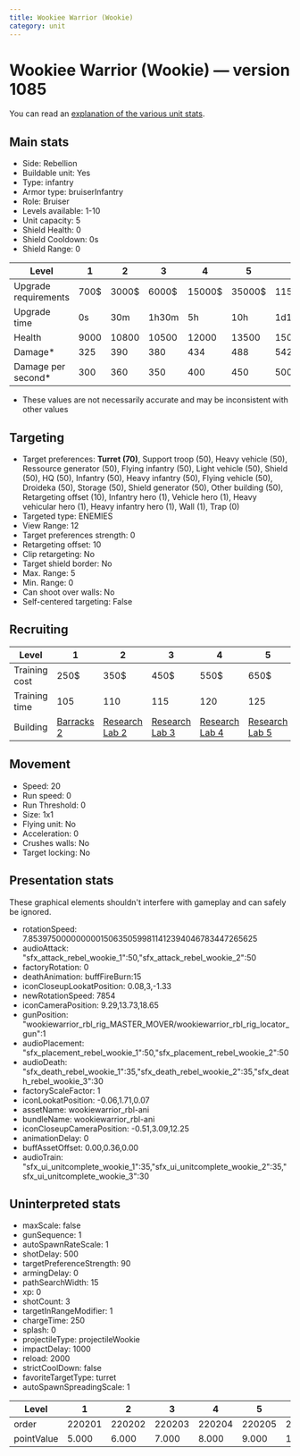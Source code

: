 ```yaml
---
title: Wookiee Warrior (Wookie)
category: unit
---
```


# Wookiee Warrior (Wookie) — version 1085

You can read an [explanation  of the various unit stats](unitexplained.md).

## Main stats

  * Side: Rebellion
  * Buildable unit: Yes
  * Type: infantry
  * Armor type: bruiserInfantry
  * Role: Bruiser
  * Levels available: 1-10
  * Unit capacity: 5
  * Shield Health: 0
  * Shield Cooldown: 0s
  * Shield Range: 0

|Level               |1   |2    |3    |4     |5     |6      |7      |8      |9       |10      |
|--------------------|----|-----|-----|------|------|-------|-------|-------|--------|--------|
|Upgrade requirements|700$|3000$|6000$|15000$|35000$|115000$|175000$|350000$|1000000$|2000000$|
|Upgrade time        |0s  |30m  |1h30m|5h    |10h   |1d12h  |2d12h  |4d     |6d      |1w2d    |
|Health              |9000|10800|10500|12000 |13500 |15000  |16500  |18000  |19500   |22500   |
|Damage*             |325 |390  |380  |434   |488   |542    |596    |650    |705     |813     |
|Damage per second*  |300 |360  |350  |400   |450   |500    |550    |600    |650     |750     |

* These values are not necessarily accurate and may be inconsistent with other values

## Targeting

  * Target preferences: **Turret (70)**, Support troop (50), Heavy vehicle (50), Ressource generator (50), Flying infantry (50), Light vehicle (50), Shield (50), HQ (50), Infantry (50), Heavy infantry (50), Flying vehicle (50), Droideka (50), Storage (50), Shield generator (50), Other building (50), Retargeting offset (10), Infantry hero (1), Vehicle hero (1), Heavy vehicular hero (1), Heavy infantry hero (1), Wall (1), Trap (0)
  * Targeted type: ENEMIES
  * View Range: 12
  * Target preferences strength: 0
  * Retargeting offset: 10
  * Clip retargeting: No
  * Target shield border: No
  * Max. Range: 5
  * Min. Range: 0
  * Can shoot over walls: No
  * Self-centered targeting: False

## Recruiting

|Level        |1                               |2                                     |3                                     |4                                     |5                                     |6                                     |7                                     |8                                     |9                                     |10                                     |
|-------------|--------------------------------|--------------------------------------|--------------------------------------|--------------------------------------|--------------------------------------|--------------------------------------|--------------------------------------|--------------------------------------|--------------------------------------|---------------------------------------|
|Training cost|250$                            |350$                                  |450$                                  |550$                                  |650$                                  |750$                                  |850$                                  |1000$                                 |1050$                                 |1150$                                  |
|Training time|105                             |110                                   |115                                   |120                                   |125                                   |130                                   |135                                   |140                                   |145                                   |150                                    |
|Building     |[Barracks 2](rebelBarracks.html)|[Research Lab 2](rebelOffenseLab.html)|[Research Lab 3](rebelOffenseLab.html)|[Research Lab 4](rebelOffenseLab.html)|[Research Lab 5](rebelOffenseLab.html)|[Research Lab 6](rebelOffenseLab.html)|[Research Lab 7](rebelOffenseLab.html)|[Research Lab 8](rebelOffenseLab.html)|[Research Lab 9](rebelOffenseLab.html)|[Research Lab 10](rebelOffenseLab.html)|

## Movement

  * Speed: 20
  * Run speed: 0
  * Run Threshold: 0
  * Size: 1x1
  * Flying unit: No
  * Acceleration: 0
  * Crushes walls: No
  * Target locking: No

## Presentation stats

These graphical elements shouldn't interfere with gameplay and can safely be ignored.

  * rotationSpeed: 7.8539750000000001506350599811412394046783447265625
  * audioAttack: "sfx_attack_rebel_wookie_1":50,"sfx_attack_rebel_wookie_2":50
  * factoryRotation: 0
  * deathAnimation: buffFireBurn:15
  * iconCloseupLookatPosition: 0.08,3,-1.33
  * newRotationSpeed: 7854
  * iconCameraPosition: 9.29,13.73,18.65
  * gunPosition: "wookiewarrior_rbl_rig_MASTER_MOVER/wookiewarrior_rbl_rig_locator_gun":1
  * audioPlacement: "sfx_placement_rebel_wookie_1":50,"sfx_placement_rebel_wookie_2":50
  * audioDeath: "sfx_death_rebel_wookie_1":35,"sfx_death_rebel_wookie_2":35,"sfx_death_rebel_wookie_3":30
  * factoryScaleFactor: 1
  * iconLookatPosition: -0.06,1.71,0.07
  * assetName: wookiewarrior_rbl-ani
  * bundleName: wookiewarrior_rbl-ani
  * iconCloseupCameraPosition: -0.51,3.09,12.25
  * animationDelay: 0
  * buffAssetOffset: 0.00,0.36,0.00
  * audioTrain: "sfx_ui_unitcomplete_wookie_1":35,"sfx_ui_unitcomplete_wookie_2":35,"sfx_ui_unitcomplete_wookie_3":30

## Uninterpreted stats

  * maxScale: false
  * gunSequence: 1
  * autoSpawnRateScale: 1
  * shotDelay: 500
  * targetPreferenceStrength: 90
  * armingDelay: 0
  * pathSearchWidth: 15
  * xp: 0
  * shotCount: 3
  * targetInRangeModifier: 1
  * chargeTime: 250
  * splash: 0
  * projectileType: projectileWookie
  * impactDelay: 1000
  * reload: 2000
  * strictCoolDown: false
  * favoriteTargetType: turret
  * autoSpawnSpreadingScale: 1

|Level     |1     |2     |3     |4     |5     |6     |7     |8     |9     |10    |
|----------|------|------|------|------|------|------|------|------|------|------|
|order     |220201|220202|220203|220204|220205|220206|220207|220208|220209|220210|
|pointValue|5.000 |6.000 |7.000 |8.000 |9.000 |10.000|11.000|12.000|13.000|15.000|

